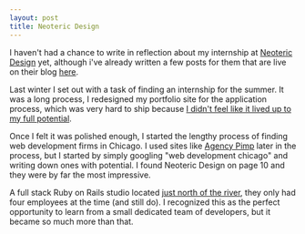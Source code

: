 ```yaml
---
layout: post
title: Neoteric Design
---
```

I haven't had a chance to write in reflection about my internship at [Neoteric Design]() yet, although i've already written a few posts for them that are live on their blog [here](). 

Last winter I set out with a task of finding an internship for the summer. It was a long process, I redesigned my portfolio site for the application process, which was very hard to ship because [I didn't feel like it lived up to my full potential](). 


Once I felt it was polished enough, I started the lengthy process of finding web development firms in Chicago. I used sites like [Agency Pimp]() later in the process, but I started by simply googling "web development chicago" and writing down ones with potential. I found Neoteric Design on page 10 and they were by far the most impressive.

A full stack Ruby on Rails studio located [just north of the river](), they only had four employees at the time (and still do). I recognized this as the perfect opportunity to learn from a small dedicated team of developers, but it became so much more than that.